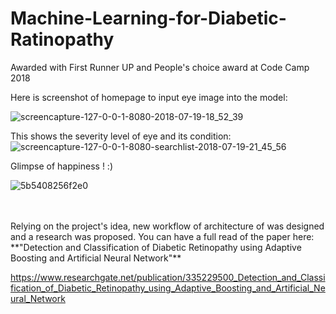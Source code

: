 # Machine-Learning-for-Diabetic-Ratinopathy
Awarded with First Runner UP and People's choice award at Code Camp 2018 

Here is screenshot of homepage to input eye image into the model:<br>

![screencapture-127-0-0-1-8080-2018-07-19-18_52_39](https://user-images.githubusercontent.com/24986485/43061608-a108e7e4-8e75-11e8-88ac-b112efd82525.png)


This shows the severity level of eye and its condition: <br>
![screencapture-127-0-0-1-8080-searchlist-2018-07-19-21_45_56](https://user-images.githubusercontent.com/24986485/43061614-a3308cd4-8e75-11e8-911a-d12e51adae2d.png)

Glimpse of happiness ! :) <br>

![5b5408256f2e0](https://user-images.githubusercontent.com/24986485/43061876-9f49c6a2-8e76-11e8-93d8-5dae9ab5f755.jpg)

<br>
<br>
Relying on the project's idea, new workflow of architecture of was designed and a research was proposed. You can have a full read of the paper here: <br>
**"Detection and Classification of Diabetic Retinopathy using Adaptive Boosting and Artificial Neural Network"**

https://www.researchgate.net/publication/335229500_Detection_and_Classification_of_Diabetic_Retinopathy_using_Adaptive_Boosting_and_Artificial_Neural_Network


